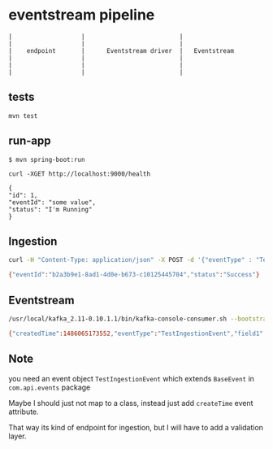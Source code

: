 
eventstream pipeline
=========================


```
|                   |                          |
|                   |                          |
|    endpoint       |      Eventstream driver  |   Eventstream
|                   |                          |
|                   |                          |
|                   |                          |

```


tests
-----

```
mvn test
```

run-app
-------

```
$ mvn spring-boot:run
```

```
curl -XGET http://localhost:9000/health

{
"id": 1,
"eventId": "some value",
"status": "I'm Running"
}

```

Ingestion
---------

```bash
curl -H "Content-Type: application/json" -X POST -d '{"eventType" : "TestIngestionEvent", "field1" : "someValue2"}' localhost:9000/ingest

{"eventId":"b2a3b9e1-8ad1-4d0e-b673-c10125445704","status":"Success"}

```

Eventstream
-----------

```bash
/usr/local/kafka_2.11-0.10.1.1/bin/kafka-console-consumer.sh --bootstrap-server localhost:9092 --topic "EventStream" --from-beginning

{"createdTime":1486065173552,"eventType":"TestIngestionEvent","field1":"someValue3"}

```

Note
----

you need an event object `TestIngestionEvent` which extends `BaseEvent` in 
`com.api.events` package

Maybe I should just not map to a class, instead just add `createTime`
event attribute. 

That way its kind of endpoint for ingestion, but I will have to add a
 validation layer.